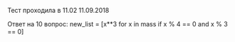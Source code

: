 Тест проходила в 11.02 11.09.2018

Ответ на 10 вопрос:
new_list = [x**3 for x in mass if x % 4 == 0 and x % 3 == 0]

